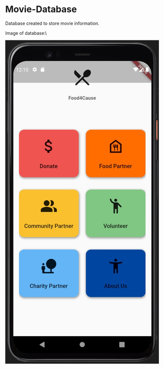 # Movie-Database

Database created to store movie information.

Image of database:\

<img src="https://github.com/Jeremy-Mohammed/Food4Cause/blob/main/final_project/food4cause/lib/images/Picture1.jpg"/>